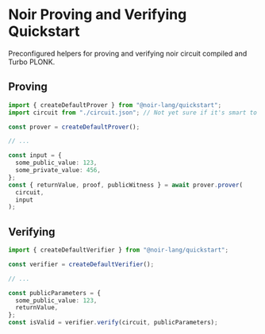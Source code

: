 # Noir Proving and Verifying Quickstart

Preconfigured helpers for proving and verifying noir circuit compiled and Turbo PLONK.

## Proving

```typescript
import { createDefaultProver } from "@noir-lang/quickstart";
import circuit from "./circuit.json"; // Not yet sure if it's smart to put this in json

const prover = createDefaultProver();

// ...

const input = {
  some_public_value: 123,
  some_private_value: 456,
};
const { returnValue, proof, publicWitness } = await prover.prover(
  circuit,
  input
);
```

## Verifying

```typescript
import { createDefaultVerifier } from "@noir-lang/quickstart";

const verifier = createDefaultVerifier();

// ...

const publicParameters = {
  some_public_value: 123,
  returnValue,
};
const isValid = verifier.verify(circuit, publicParameters);
```
